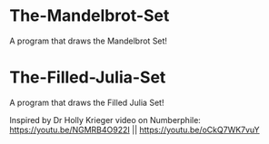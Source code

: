 # The-Mandelbrot-Set
 A program that draws the Mandelbrot Set!

# The-Filled-Julia-Set
 A program that draws the Filled Julia Set!
 
 
 Inspired by Dr Holly Krieger video on Numberphile: https://youtu.be/NGMRB4O922I || https://youtu.be/oCkQ7WK7vuY
